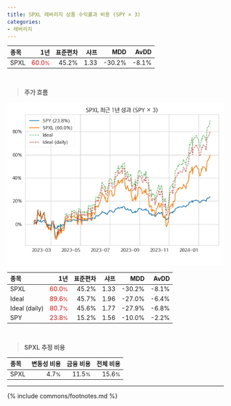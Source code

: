 ```yaml
---
title: SPXL 레버리지 상품 수익률과 비용 (SPY × 3)
categories:
- 레버리지
---
```


| **종목** | **1년** | **표준편차** | **샤프** | **MDD** | **AvDD** |
| :------------ | ------: | -----------: | -------: | ------: | -------: |
| SPXL | <span style="color: red">60.0<small>%</small></span> | 45.2% | 1.33 | -30.2% | -8.1% |

<!-- more -->

<br>

> **주가 흐름**<a id="price"></a>

![SPXL](/lev/images/spxl.png)

| **종목** | **1년** | **표준편차** | **샤프** | **MDD** | **AvDD** |
| :------------ | ------: | -----------: | -------: | ------: | -------: |
| SPXL | <span style="color: red">60.0<small>%</small></span> | 45.2% | 1.33 | -30.2% | -8.1% |
| Ideal | <span style="color: red">89.6<small>%</small></span> | 45.7% | 1.96 | -27.0% | -6.4% |
| Ideal (daily) | <span style="color: red">80.7<small>%</small></span> | 45.6% | 1.77 | -27.9% | -6.8% |
| SPY | <span style="color: red">23.8<small>%</small></span> | 15.2% | 1.56 | -10.0% | -2.2% |

<br>

> **SPXL 추정 비용**<a id="expense"></a>

| **종목** | **변동성 비용** | **금융 비용** | **전체 비용** |
| :------------ | ------: | -----------: | -------: |
| SPXL | 4.7<small>%</small> | 11.5<small>%</small> | 15.6<small>%</small> |

---
{% include commons/footnotes.md %}